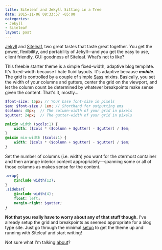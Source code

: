 ```yaml
---
title: Siteleaf and Jekyll Sitting in a Tree
date: 2015-11-06 08:33:57 -05:00
categories:
- Jekyll
- Siteleaf
layout: post
---
```


[Jekyll](http://jekyllrb.com) and [Siteleaf](://www.siteleaf.com), two great tastes that taste great together. You get the power, flexibility, and portability of Jekyll—and you get the easy to use, client friendly, GUI goodness of Siteleaf. What’s not to like?

This freebie starter theme is a simple fixed-width, adaptive blog template. It's fixed-width because I hate fluid layouts. It's adaptive because **_mobile_**. The grid is controlled by a couple of simple [Sass](http://sass-lang.com) mixins. Basically, you set the width of your columns and gutters, center the grid on the viewport, and let the column count be determined by whatever breakpoints make sense given the content. That's it, mostly...

<!--more-->

``` sass
$font-size: 16px; // Your base font-size in pixels
$em: $font-size / 1em; // Shorthand for outputting ems
$column: 48px;	// The column-width of your grid in pixels
$gutter: 24px;	// The gutter-width of your grid in pixels

@mixin width ($cols:1) {
	width: ($cols * ($column + $gutter) - $gutter) / $em;
}
@mixin min-width ($cols:1) {
	width: ($cols * ($column + $gutter) - $gutter) / $em;
}
```
Set the number of columns (i.e. width) you want for the otermost container and then arrange interior content appropriately—spanning some or all of those columns as makes sense for the content.

``` sass
.wrap{
	@include width(12);
}
.sidebar{
	@include width(4);
	float: left;
	margin-right: $gutter;
}
```

**Not that you really have to worry about any of that stuff though.** I've already setup the grid and breakpoints as seemed appropriate for a blog type site. Just go through the minimal [setup](/setup/) to get the theme up and running with Siteleaf and start writing!

Not sure what I'm talking [about](/about/)?
